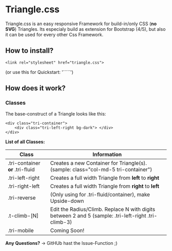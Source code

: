# Triangle.css
Triangle.css is an easy responsive Framework for build-in/only CSS (**no SVG**) Triangles. Its especialy build as extension for Bootstrap (4/5), but also it can be used for every other Css Framework. 

## How to install?
```
<link rel="stylesheet" href="triangle.css">
```
(or use this for Quickstart: '``<link rel="stylesheet" href="http://cdn.noxomix.de/stylesheets/triangle/triangle.min.css">```')

## How does it work?

### Classes
The base-construct of a Triangle looks like this:
```
<div class="tri-container">
    <div class="tri-left-right bg-dark"> </div>
</div>
```
**List of all Classes:**

| **Class**     | **Information** |
| ------------- | --------------- |
| .tri-container **or** .tri-fluid    | Creates a new Container for Triangle(s). (sample: class="col-md-5 tri-container")  |
| .tri-left-right  | Creates a full width Triangle from **left** to **right**  |
| .tri-right-left  | Creates a full width Triangle from **right** to **left**  |
| .tri-reverse     | (Only using for .tri-fluid/container), make Upside-down   |
| .t-climb-[N]   | Edit the Radius/Climb. Replace N with digits between 2 and 5 (sample: .tri-left-right .tri-climb-3)|
| .tri-mobile      | Coming Soon! |

**Any Questions?**
-> GitHUb hast the Issue-Function ;)
